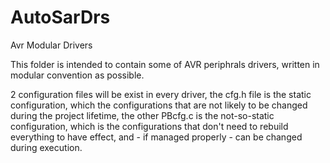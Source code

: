 # AutoSarDrs
Avr Modular Drivers

This folder is intended to contain some of AVR periphrals drivers, written in modular convention as possible.

2 configuration files will be exist in every driver, the cfg.h file is the static configuration, which the configurations
that are not likely to be changed during the project lifetime, the other PBcfg.c is the not-so-static configuration, which is 
the configurations that don't need to rebuild everything to have effect, and - if managed properly - can be changed during execution.
